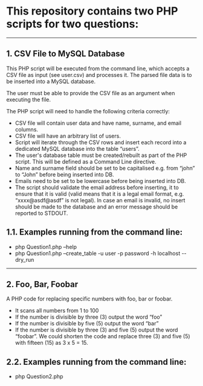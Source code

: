 # This repository contains two PHP scripts for two questions:
----
## 1. CSV File to MySQL Database
This PHP script will be executed from the command line, which accepts a CSV file as input (see user.csv) and processes it. The parsed file data is to be inserted into a MySQL database. 

The user must be able to provide the CSV file as an argument when executing the file.

The PHP script will need to handle the following criteria correctly:
* CSV file will contain user data and have name, surname, and email columns.
* CSV file will have an arbitrary list of users.
* Script will iterate through the CSV rows and insert each record into a dedicated MySQL database into the table “users”.
* The user's database table must be created/rebuilt as part of the PHP script. This will be defined as a Command Line directive.
* Name and surname field should be set to be capitalised e.g. from “john” to “John” before being inserted into DB.
* Emails need to be set to be lowercase before being inserted into DB.
* The script should validate the email address before inserting, it to ensure that it is valid (valid means that it is a legal email format, e.g. “xxxx@asdf@asdf” is not legal). In case an email is invalid, no insert should be made to the database and an error message should be reported to STDOUT.

## 1.1. Examples running from the command line:
* php Question1.php –help
* php Question1.php –create_table -u user -p password -h localhost --dry_run

----

## 2. Foo, Bar, Foobar
A PHP code for replacing specific numbers with foo, bar or foobar.
* It scans all numbers from 1 to 100 
* If the number is divisible by three (3) output the word “foo”
* If the number is divisible by five (5) output the word “bar”
* If the number is divisible by three (3) and five (5) output the word “foobar”. We could shorten the code and replace three (3) and five (5) with fifteen (15) as 3 x 5 = 15. 

## 2.2. Examples running from the command line:
* php Question2.php

